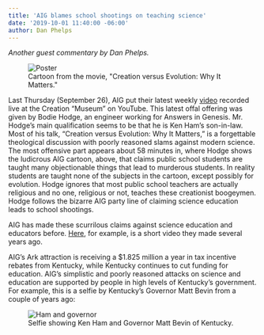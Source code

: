 ```yaml
---
title: 'AIG blames school shootings on teaching science'
date: '2019-10-01 11:40:00 -06:00'
author: Dan Phelps
---
```


<i>Another guest commentary by Dan Phelps.</i>

<figure>
<img src="/PT/uploads/2019/Evolution_Causes_Shootings_600.jpg" alt="Poster"/>
<figcaption>Cartoon from the movie, "Creation versus Evolution: Why It Matters."
</figcaption>
</figure>

Last Thursday (September 26), AIG put their latest weekly <a href="https://youtu.be/kfS1s07FRCw">video</a> recorded live at the Creation “Museum” on YouTube. This latest offal offering was given by Bodie Hodge, an engineer working for Answers in Genesis. Mr. Hodge’s main qualification seems to be that he is Ken Ham’s son-in-law. Most of his talk, “Creation versus Evolution: Why It Matters,” is a forgettable theological discussion with poorly reasoned slams against modern science. The most offensive part appears about 58 minutes in, where Hodge shows the ludicrous AIG cartoon, above, that claims public school students are taught many objectionable things that lead to murderous students. In reality students are taught none of the subjects in the cartoon, except possibly for evolution. Hodge ignores that most public school teachers are actually religious and no one, religious or not, teaches these creationist boogeymen. Hodge follows the bizarre AIG party line of claiming science education leads to school shootings. 

<!--more-->

AIG has made these scurrilous claims against science education and educators before. <a href="https://youtu.be/miULdI-qocg">Here</a>, for example, is a short video they made several years ago.

AIG’s Ark attraction is receiving a $1.825 million a year in tax incentive rebates from Kentucky, while Kentucky continues to cut funding for education. AIG’s simplistic and poorly reasoned attacks on science and education are supported by people in high levels of Kentucky’s government. For example, this is a selfie by Kentucky’s Governor Matt Bevin from a couple of years ago:

<figure>
<img src="/PT/uploads/2019/Ham_Selfie_600.jpg" alt="Ham and governor"/>
<figcaption>Selfie showing Ken Ham and Governor Matt Bevin of Kentucky.
</figcaption>
</figure>
